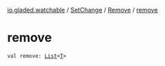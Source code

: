 [io.gladed.watchable](../../index.md) / [SetChange](../index.md) / [Remove](index.md) / [remove](./remove.md)

# remove

`val remove: `[`List`](https://kotlinlang.org/api/latest/jvm/stdlib/kotlin.collections/-list/index.html)`<`[`T`](index.md#T)`>`